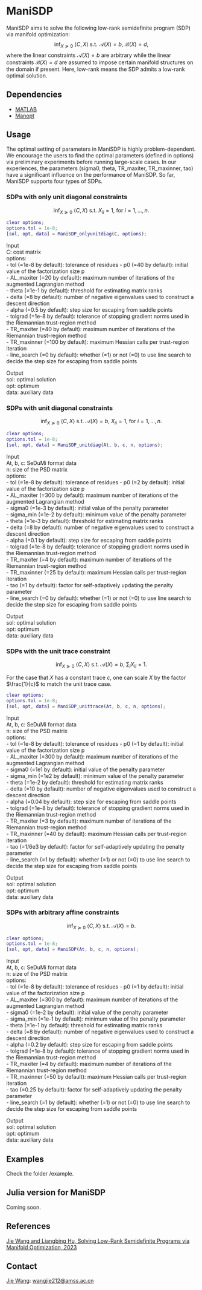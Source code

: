 # ManiSDP
ManiSDP aims to solve the following low-rank semidefinite program (SDP) via manifold optimization:
$$\inf_{X\succeq0}{\ }\langle C, X\rangle{\ }\text{s.t.}{\ }\mathcal{A}(X)=b,{\ }\mathcal{B}(X)=d,$$
where the linear constraints $\mathcal{A}(X)=b$ are arbitrary while the linear constraints $\mathcal{B}(X)=d$ are assumed to impose certain manifold structures on the domain if present. Here, low-rank means the SDP admits a low-rank optimal solution.

## Dependencies
- [MATLAB](https://ww2.mathworks.cn/products/matlab.html?s_tid=hp_products_matlab)
- [Manopt](https://github.com/NicolasBoumal/manopt)

## Usage
The optimal setting of parameters in ManiSDP is highly problem-dependent. We encourage the users to find the optimal parameters (defined in options) via preliminary experiments before running large-scale cases. In our experiences, the parameters (sigma0, theta, TR_maxiter, TR_maxinner, tao) have a significant influence on the performance of ManiSDP. So far, ManiSDP supports four types of SDPs.

### SDPs with only unit diagonal constraints
$$\inf_{X\succeq0}{\ }\langle C, X\rangle{\ }\text{s.t.}{\ }X_{ii}=1,{\ }\text{for}{\ }i=1,\ldots,n.$$

```matlab
clear options;
options.tol = 1e-8;
[sol, opt, data] = ManiSDP_onlyunitdiag(C, options);
```

Input  
C: cost matrix  
options:  
\- tol (=1e-8 by default): tolerance of residues
\- p0 (=40 by default): initial value of the factorization size p  
\- AL_maxiter (=20 by default): maximum number of iterations of the augmented Lagrangian method   
\- theta (=1e-1 by default): threshold for estimating matrix ranks  
\- delta (=8 by default): number of negative eigenvalues used to construct a descent direction  
\- alpha (=0.5 by default): step size for escaping from saddle points  
\- tolgrad (=1e-8 by default): tolerance of stopping gradient norms used in the Riemannian trust-region method  
\- TR_maxiter (=40 by default): maximum number of iterations of the Riemannian trust-region method  
\- TR_maxinner (=100 by default): maximum Hessian calls per trust-region iteration  
\- line_search (=0 by default): whether (=1) or not (=0) to use line search to decide the step size for escaping from saddle points  

Output  
sol: optimal solution  
opt: optimum  
data: auxiliary data

### SDPs with unit diagonal constraints
$$\inf_{X\succeq0}{\ }\langle C, X\rangle{\ }\text{s.t.}{\ }\mathcal{A}(X)=b,{\ }X_{ii}=1,{\ }\text{for}{\ }i=1,\ldots,n.$$

```matlab
clear options;
options.tol = 1e-8;
[sol, opt, data] = ManiSDP_unitdiag(At, b, c, n, options);
```

Input  
At, b, c: SeDuMi format data   
n: size of the PSD matrix  
options:  
\- tol (=1e-8 by default): tolerance of residues
\- p0 (=2 by default): initial value of the factorization size p  
\- AL_maxiter (=300 by default): maximum number of iterations of the augmented Lagrangian method  
\- sigma0 (=1e-3 by default): initial value of the penalty parameter  
\- sigma_min (=1e-2 by default): minimum value of the penalty parameter  
\- theta (=1e-3 by default): threshold for estimating matrix ranks  
\- delta (=8 by default): number of negative eigenvalues used to construct a descent direction  
\- alpha (=0.1 by default): step size for escaping from saddle points  
\- tolgrad (=1e-8 by default): tolerance of stopping gradient norms used in the Riemannian trust-region method  
\- TR_maxiter (=4 by default): maximum number of iterations of the Riemannian trust-region method  
\- TR_maxinner (=25 by default): maximum Hessian calls per trust-region iteration  
\- tao (=1 by default): factor for self-adaptively updating the penalty parameter  
\- line_search (=0 by default): whether (=1) or not (=0) to use line search to decide the step size for escaping from saddle points  

Output  
sol: optimal solution  
opt: optimum  
data: auxiliary data

### SDPs with the unit trace constraint
$$\inf_{X\succeq0}{\ }\langle C, X\rangle{\ }\text{s.t.}{\ }\mathcal{A}(X)=b,{\ }\sum_{i}X_{ii}=1.$$

For the case that $X$ has a constant trace $c$, one can scale $X$ by the factor $\frac{1}{c}$ to match the unit trace case.

```matlab
clear options;
options.tol = 1e-8;
[sol, opt, data] = ManiSDP_unittrace(At, b, c, n, options);
```

Input  
At, b, c: SeDuMi format data   
n: size of the PSD matrix  
options:  
\- tol (=1e-8 by default): tolerance of residues
\- p0 (=1 by default): initial value of the factorization size p  
\- AL_maxiter (=300 by default): maximum number of iterations of the augmented Lagrangian method  
\- sigma0 (=1e1 by default): initial value of the penalty parameter  
\- sigma_min (=1e2 by default): minimum value of the penalty parameter  
\- theta (=1e-2 by default): threshold for estimating matrix ranks  
\- delta (=10 by default): number of negative eigenvalues used to construct a descent direction  
\- alpha (=0.04 by default): step size for escaping from saddle points  
\- tolgrad (=1e-8 by default): tolerance of stopping gradient norms used in the Riemannian trust-region method  
\- TR_maxiter (=3 by default): maximum number of iterations of the Riemannian trust-region method  
\- TR_maxinner (=40 by default): maximum Hessian calls per trust-region iteration  
\- tao (=1/6e3 by default): factor for self-adaptively updating the penalty parameter  
\- line_search (=1 by default): whether (=1) or not (=0) to use line search to decide the step size for escaping from saddle points  

Output  
sol: optimal solution  
opt: optimum  
data: auxiliary data

### SDPs with arbitrary affine constraints
$$\inf_{X\succeq0}{\ }\langle C, X\rangle{\ }\text{s.t.}{\ }\mathcal{A}(X)=b.$$

```matlab
clear options;
options.tol = 1e-8;
[sol, opt, data] = ManiSDP(At, b, c, n, options);
```

Input  
At, b, c: SeDuMi format data   
n: size of the PSD matrix  
options:  
\- tol (=1e-8 by default): tolerance of residues
\- p0 (=1 by default): initial value of the factorization size p  
\- AL_maxiter (=300 by default): maximum number of iterations of the augmented Lagrangian method  
\- sigma0 (=1e-2 by default): initial value of the penalty parameter  
\- sigma_min (=1e-1 by default): minimum value of the penalty parameter  
\- theta (=1e-1 by default): threshold for estimating matrix ranks  
\- delta (=8 by default): number of negative eigenvalues used to construct a descent direction  
\- alpha (=0.2 by default): step size for escaping from saddle points  
\- tolgrad (=1e-8 by default): tolerance of stopping gradient norms used in the Riemannian trust-region method  
\- TR_maxiter (=4 by default): maximum number of iterations of the Riemannian trust-region method  
\- TR_maxinner (=50 by default): maximum Hessian calls per trust-region iteration  
\- tao (=0.25 by default): factor for self-adaptively updating the penalty parameter  
\- line_search (=1 by default): whether (=1) or not (=0) to use line search to decide the step size for escaping from saddle points  

Output  
sol: optimal solution  
opt: optimum  
data: auxiliary data

## Examples
Check the folder /example.

## Julia version for ManiSDP
Coming soon.

## References
[Jie Wang and Liangbing Hu, Solving Low-Rank Semidefinite Programs via Manifold Optimization, 2023]()  

## Contact
[Jie Wang](https://wangjie212.github.io/jiewang/): wangjie212@amss.ac.cn  
